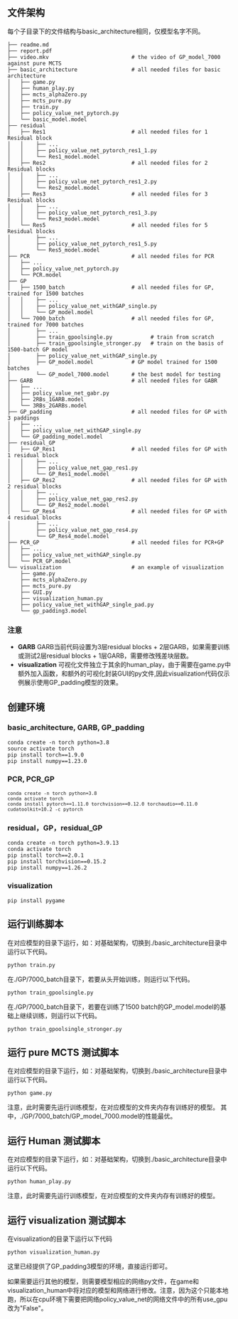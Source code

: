 ## 文件架构

每个子目录下的文件结构与basic_architecture相同，仅模型名字不同。

```
├── readme.md
├── report.pdf
├── video.mkv                          # the video of GP_model_7000 against pure MCTS
├── basic_architecture                 # all needed files for basic architecture
│   ├── game.py
│   ├── human_play.py
│   ├── mcts_alphaZero.py
│   ├── mcts_pure.py
│   ├── train.py
│   ├── policy_value_net_pytorch.py
│   └── basic_model.model
├── residual
│   ├── Res1                           # all needed files for 1 Residual block
│   │    ├── ...
│   │    ├── policy_value_net_pytorch_res1_1.py
│   │    └── Res1_model.model
│   ├── Res2                           # all needed files for 2 Residual blocks
│   │    ├── ...
│   │    ├── policy_value_net_pytorch_res1_2.py
│   │    └── Res2_model.model
│   ├── Res3                           # all needed files for 3 Residual blocks
│   │    ├── ...
│   │    ├── policy_value_net_pytorch_res1_3.py
│   │    └── Res3_model.model
│   └── Res5                           # all needed files for 5 Residual blocks
│        ├── ...
│        ├── policy_value_net_pytorch_res1_5.py
│        └── Res5_model.model
├── PCR                                # all needed files for PCR
│   ├── ...
│   ├── policy_value_net_pytorch.py
│   └── PCR.model
├── GP
│   ├── 1500_batch                     # all needed files for GP, trained for 1500 batches
│   │    ├── ...
│   │    ├── policy_value_net_withGAP_single.py
│   │    └── GP_model.model
│   └── 7000_batch                     # all needed files for GP, trained for 7000 batches
│        ├── ...
│        ├── train_gpoolsingle.py            # train from scratch
│        ├── train_gpoolsingle_stronger.py   # train on the basis of 1500-batch GP model
│        ├── policy_value_net_withGAP_single.py
│        ├── GP_model.model            # GP model trained for 1500 batches
│        └── GP_model_7000.model       # the best model for testing
├── GARB                               # all needed files for GABR
│   ├── ...
│   ├── policy_value_net_gabr.py
│   ├── 2RBs_1GARB.model
│   └── 3RBs_2GARBs.model
├── GP_padding                         # all needed files for GP with 3 paddings
│   ├── ...
│   ├── policy_value_net_withGAP_single.py
│   └── GP_padding_model.model
├── residual_GP
│   ├── GP_Res1                        # all needed files for GP with 1 residual block
│   │    ├── ...
│   │    ├── policy_value_net_gap_res1.py
│   │    └── GP_Res1_model.model
│   ├── GP_Res2                        # all needed files for GP with 2 residual blocks
│   │    ├── ...
│   │    ├── policy_value_net_gap_res2.py
│   │    └── GP_Res2_model.model
│   └── GP_Res4                        # all needed files for GP with 4 residual blocks
│        ├── ...
│        ├── policy_value_net_gap_res4.py
│        └── GP_Res4_model.model
├── PCR_GP                             # all needed files for PCR+GP
│   ├── ...
│   ├── policy_value_net_withGAP_single.py
│   └── PCR_GP.model
└── visualization                      # an example of visualization
    ├── game.py
    ├── mcts_alphaZero.py
    ├── mcts_pure.py
    ├── GUI.py
    ├── visualization_human.py
    ├── policy_value_net_withGAP_single_pad.py
    └── gp_padding3.model

```


### 注意
+ **GARB**
  GARB当前代码设置为3层residual blocks + 2层GARB，如果需要训练或测试2层residual blocks + 1层GARB，需要修改残差块层数。
+ **visualization**
  可视化文件独立于其余的human_play，由于需要在game.py中额外加入函数，和额外的可视化封装GUI的py文件,因此visualization代码仅示例展示使用GP_padding模型的效果。


## 创建环境
### basic_architecture, GARB, GP_padding

    conda create -n torch python=3.8
    source activate torch
    pip install torch==1.9.0
    pip install numpy==1.23.0
    
### PCR, PCR_GP

<font size=2>
    
    conda create -n torch python=3.8
    conda activate torch
    conda install pytorch==1.11.0 torchvision==0.12.0 torchaudio==0.11.0 cudatoolkit=10.2 -c pytorch
    
</font>

### residual，GP，residual_GP

    conda create -n torch python=3.9.13
    conda activate torch
    pip install torch==2.0.1
    pip install torchvision==0.15.2
    pip install numpy==1.26.2

### visualization

    pip install pygame

## 运行训练脚本

在对应模型的目录下运行，如：对基础架构，切换到./basic_architecture目录中运行以下代码。

    python train.py

在./GP/7000_batch目录下，若要从头开始训练，则运行以下代码。

    python train_gpoolsingle.py

在./GP/7000_batch目录下，若要在训练了1500 batch的GP_model.model的基础上继续训练，则运行以下代码。

    python train_gpoolsingle_stronger.py

## 运行 pure MCTS 测试脚本

在对应模型的目录下运行，如：对基础架构，切换到./basic_architecture目录中运行以下代码。

    python game.py

注意，此时需要先运行训练模型，在对应模型的文件夹内存有训练好的模型。
其中，./GP/7000_batch/GP_model_7000.model的性能最优。

## 运行 Human 测试脚本

在对应模型的目录下运行，如：对基础架构，切换到./basic_architecture目录中运行以下代码。

    python human_play.py

注意，此时需要先运行训练模型，在对应模型的文件夹内存有训练好的模型。

## 运行 visualization 测试脚本

在visualization的目录下运行以下代码

    python visualization_human.py
    
这里已经提供了GP_padding3模型的环境，直接运行即可。

如果需要运行其他的模型，则需要模型相应的网络py文件，在game和visualization_human中将对应的模型和网络进行修改。注意，因为这个只能本地跑，所以在cpu环境下需要把网络policy_value_net的网络文件中的所有use_gpu改为"False"。